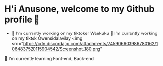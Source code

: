 # H'i Anusone, welcome to my Github profile 👋


- 🔭 I’m currently working on my tiktoker Wenkuku
🔭 I’m currently working on my tiktok Owensidalavilay
<img src="https://cdn.discordapp.com/attachments/745906603986780162/1064837520115904542/Screenshot_180.png"

🌱 I’m currently learning Font-end, Back-end 


<!--
**WenKuKu/WenKuKu** is a ✨ _special_ ✨ repository because its `README.md` (this file) appears on your GitHub profile.

Here are some ideas to get you started:

- 🔭 I’m currently working on ...
- 🌱 I’m currently learning ...
- 👯 I’m looking to collaborate on ...
- 🤔 I’m looking for help with ...
- 💬 Ask me about ...
- 📫 How to reach me: ...
- 😄 Pronouns: ...
- ⚡ Fun fact: ...
-->
